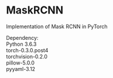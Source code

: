 # MaskRCNN
Implementation of Mask RCNN in PyTorch

Dependency:  
Python 3.6.3  
torch-0.3.0.post4  
torchvision-0.2.0  
pillow-5.0.0  
pyyaml-3.12  
